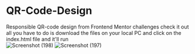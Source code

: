 # QR-Code-Design
Responsible QR-code design from Frontend Mentor challenges check it out <br>
all you have to do is download the files on your local PC and click on the index.html file and it'll run <br>
![Screenshot (198)](https://user-images.githubusercontent.com/110743085/218296379-f17c98d7-f4c1-4372-ae39-8aeff99e4604.png)
![Screenshot (197)](https://user-images.githubusercontent.com/110743085/218296407-31444184-3eb5-4148-9c35-7c55db7720bd.png)


